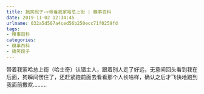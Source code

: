```yaml
---
title: 搞笑段子->带着我家哈总上街 | 糗事百科
date: 2019-11-02 12:34:45
urlname: 032a5d507a4ced56b250ecc71f0259fd
tags: 
- 糗事百科
categories:
- 糗事百科
- 搞笑段子
---
```

带着我家哈总上街（哈士奇）认错主人，跟着别人走了好远，无意间回头看到我在后面，狗瞬间愣住了，还赶紧跑前面去看看那个人长啥样，确认之后才飞快地跑到我面前撒欢………


